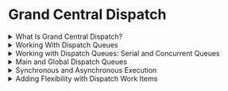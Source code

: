 

# Grand Central Dispatch

<details>
<summary>What Is Grand Central Dispatch?</summary>

Grand Central Dispatch (GCD) is a powerful technology that enables iOS developers to write multithreaded code easily and efficiently. In essence, GCD is a queue-based system that manages the execution of tasks on multicore hardware. By breaking down tasks into smaller, more manageable units of work and executing them concurrently, GCD can take full advantage of the power of modern processors, making your app run faster and smoother.

GCD is a technology that operates at the system level, making it easier for your app to execute tasks on multicore hardware. By leveraging GCD, your app can schedule work for execution through an easy-to-use API, leaving it to GCD to decide when and how the scheduled work is executed.

At the core of GCD are dispatch queues, which are queues onto which work can be scheduled for execution. GCD provides several options for scheduling work onto a dispatch queue, including submitting a block or a closure that takes no arguments and returns void or an empty tuple. Here's an example:

```swift
DispatchQueue.main.async {
    print("Hello World")
}
```

In this example, we're submitting a closure to the main dispatch queue, which is associated with the main thread of the application. Work submitted to the main dispatch queue is guaranteed to be executed on the main thread, which is important for updating the user interface.

GCD also manages a pool or collection of threads, making it easier to perform work in the background without having to worry about creating and managing threads. GCD decides which thread is used to execute a block, which is an implementation detail that the developer doesn't need to worry about.

In addition to dispatch queues, GCD provides several other convenient APIs, including dispatch groups and semaphores, to manage complexity and avoid threading issues. GCD also offers Quality of Service classes to inform the system about the importance of the tasks your app is performing.

It's important to understand why it's beneficial for your app to take advantage of GCD. Modern computing devices have a complex architecture, and they are incredibly performant. However, as developers, we need to be careful how the resources of these devices are used. By leveraging GCD, your app can be a good citizen on the platform it runs on, by efficiently using resources and responding to changes in device capabilities.
</details>

<details>
<summary>Working With Dispatch Queues</summary>

A dispatch queue is a queue onto which work can be scheduled for execution. It enqueues and dequeues work in FIFO (first in, first out) order. This means that the work submitted to a dispatch queue is executed in the order in which it was submitted.

There are two types of dispatch queues: serial and concurrent. A serial queue executes one task at a time, while a concurrent queue executes multiple tasks at the same time. It's important to understand the difference between these two types of queues because they behave differently and can have a significant impact on the performance of your application.

You can create a dispatch queue using the DispatchQueue class. Here's an example of how to create a serial and a concurrent queue:

```swift
// Serial queue
let serialQueue = DispatchQueue(label: "com.example.serialQueue")

// Concurrent queue
let concurrentQueue = DispatchQueue(label: "com.example.concurrentQueue", attributes: .concurrent)
```

In the example above, we create a serial queue with the label "com.example.serialQueue" and a concurrent queue with the label "com.example.concurrentQueue".

Once you have a dispatch queue, you can schedule work onto it using different methods. The most common method is using a closure, also known as a block, that contains the work you want to execute. Here's an example of how to schedule a closure onto a dispatch queue:

```swift
serialQueue.async {
    print("This code will be executed on a serial queue")
}

concurrentQueue.async {
    print("This code will be executed on a concurrent queue")
}
```

In this example, we schedule two different closures on the `serialQueue` and `concurrentQueue`, respectively. The first closure will be executed on a serial queue, which means that it will execute one task at a time. The second closure will be executed on a concurrent queue, which means that it can execute multiple tasks at the same time.

It's important to note that when you submit a closure to a dispatch queue, it's executed asynchronously. This means that the code that follows the `async` method will continue to execute, even if the closure hasn't finished executing yet.
</details>

<details>
<summary>Working with Dispatch Queues: Serial and Concurrent Queues</summary>

#Serial Queues
A serial queue executes one task at a time. Tasks are executed in the order in which they are submitted to the queue. A serial queue is useful when you want to ensure that tasks are executed in a predictable and deterministic order. If you submit three tasks to a serial queue, task A, task B, and task C, the tasks are executed in the following order:

```swift
queue.async {
    print("Task A")
}
queue.async {
    print("Task B")
}
queue.async {
    print("Task C")
}
```

Output:
```swift
Task A
Task B
Task C
```

In this example, task A is executed first, followed by task B, and finally task C. This is because the tasks are executed in the order in which they are submitted to the queue.

Serial queues are often used for tasks that are dependent on each other. For example, let's say you have an image processing application. You want to resize an image, then apply a filter, and finally save the result to disk. You would submit each task to a serial queue, ensuring that the tasks are executed in the correct order.

#Concurrent Queues

A concurrent queue, on the other hand, executes tasks concurrently. Tasks are executed in the order in which they are submitted to the queue, but because multiple tasks can be executed at the same time, the order in which they complete is not guaranteed.

Concurrent queues are useful when you have a set of independent tasks that can be executed in parallel. For example, let's say you have a list of images that need to be downloaded from a server. You can submit each download task to a concurrent queue, allowing multiple downloads to happen at the same time.

```swift
let queue = DispatchQueue(label: "com.myapp.concurrent", attributes: .concurrent)

for i in 1...10 {
    queue.async {
        print("Task \(i)")
    }
}
```
Output:
```swift
Task 2
Task 3
Task 1
Task 4
Task 5
Task 6
Task 7
Task 8
Task 9
Task 10
```
In this example, the tasks are executed concurrently, and because the order in which they complete is not guaranteed, the output is not in numerical order.
</details>

<details>
<summary>Main and Global Dispatch Queues</summary>

#Main Queue

The main queue is the default queue that is created for an application. It is the queue that is associated with the main thread of the application. Work submitted to the main queue is executed on the main thread. This is important because all user interface updates should be performed on the main thread.

Let's take a look at an example:

```swift
DispatchQueue.main.async {
    self.myLabel.text = "Hello World"
}
```

In this example, we ask the `DispatchQueue` class for a reference to the main queue. We then submit a closure to the main queue using the `async` method. Inside the closure, we update a label on the user interface. Because we're submitting the closure to the main queue, we're guaranteed that the label is updated on the main thread.

#Global Queues

In addition to the main queue, Grand Central Dispatch provides several global queues. A global queue is a queue that is shared across the system. There are four different quality of service (QoS) levels for global queues:

- `.userInteractive`: for tasks that require immediate attention, such as animating user interface elements.
- `.userInitiated`: for tasks that are initiated by the user, such as opening a file.
- `.utility`: for long-running tasks that the user is aware of, such as exporting a large file.
- `.background`: for tasks that are not visible to the user, such as downloading a file in the background.

Let's take a look at an example:

```swift
DispatchQueue.global(qos: .userInitiated).async {
    // Perform a long-running task
}
```

In this example, we ask the `DispatchQueue` class for a reference to a global queue with the `.userInitiated` quality of service. We then submit a closure to the global queue using the async method. Inside the closure, we perform a long-running task.

Global queues are useful when you need to perform work that doesn't require immediate attention or that is not tied to the user interface. By using global queues with the appropriate quality of service, you can ensure that the work is performed in a timely manner without negatively impacting the user experience.

#Choosing the Right Dispatch Queue

Choosing the right dispatch queue for the task at hand is important. The main dispatch queue should be used for tasks that update the user interface. The global dispatch queue should be used for tasks that can be executed in the background.

It's important to remember that the global dispatch queue is a concurrent queue. This means that tasks that are submitted to the global dispatch queue can be executed concurrently. If the tasks depend on each other, a serial queue should be used instead.
</details>

<details>
<summary>Synchronous and Asynchronous Execution</summary>

#Asynchronous Execution

When you dispatch work asynchronously, the block is submitted to the dispatch queue and the method returns immediately. The block is then executed on a background thread. This means that the block is executed concurrently with the rest of your application. The thread that is used to execute the block is managed by Grand Central Dispatch.

Here's an example of how to dispatch work asynchronously:

```swift
DispatchQueue.global(qos: .userInitiated).async {
    // Perform work here
}
```

This dispatches the block to a global queue with the user-initiated QoS (Quality of Service) class. The block is executed on a background thread and the method returns immediately.

#Synchronous Execution

When you dispatch work synchronously, the method blocks until the block has been executed. This means that the block is executed on the current thread, which can be either the main thread or a background thread. The method doesn't return until the block has been executed.

Here's an example of how to dispatch work synchronously:

```swift
DispatchQueue.main.sync {
    // Perform work here
}
```

This dispatches the block to the main queue and blocks the current thread until the block has been executed. The block is executed on the main thread.

#Choosing Between Asynchronous and Synchronous Execution

So, when should you choose to dispatch work asynchronously or synchronously? As a rule of thumb, you should choose to dispatch work asynchronously when the work doesn't need to block the current thread. This allows your application to continue executing while the work is being performed in the background.

On the other hand, you should choose to dispatch work synchronously when the work needs to block the current thread. This is useful when you need to wait for the work to complete before continuing execution. For example, you might need to wait for a file to be downloaded before displaying it to the user.
</details>

<details>
<summary>Adding Flexibility with Dispatch Work Items</summary>

What is a Dispatch Work Item?

A dispatch work item is a block of code that is executed on a dispatch queue. It's a more flexible alternative to submitting blocks directly to a dispatch queue because it allows us to perform additional operations before or after the block executes. We can also use a dispatch work item to cancel a task or add dependency between tasks.

Let's look at an example. Suppose we have two tasks to execute: downloading an image from the internet and applying a filter to that image. We can represent each task as a dispatch work item and submit them to a concurrent queue:

```swift
let downloadWorkItem = DispatchWorkItem {
    // Download the image from the internet
}

let filterWorkItem = DispatchWorkItem {
    // Apply a filter to the image
}

let queue = DispatchQueue.global(qos: .userInitiated)
queue.async(execute: downloadWorkItem)
queue.async(execute: filterWorkItem)
```

In this example, we create two dispatch work items for downloading and filtering the image. We then submit them to a global queue with the `.userInitiated` quality of service (QoS) class, which indicates that the tasks are user-initiated and should be executed with a higher priority than the default QoS class.

Managing Dispatch Work Items

Once we create a dispatch work item, we can manage it in a few ways. For example, we can cancel a work item using the `cancel()` method:

```swift
let workItem = DispatchWorkItem {
    // Execute some task
}

// Submit the work item to a queue
let queue = DispatchQueue.global(qos: .background)
queue.async(execute: workItem)

// Cancel the work item after 5 seconds
let deadline = DispatchTime.now() + .seconds(5)
queue.asyncAfter(deadline: deadline) {
    workItem.cancel()
}
```
In this example, we create a dispatch work item and submit it to a background queue. We then schedule a block to execute after 5 seconds, which calls the cancel() method on the work item.

We can also use dispatch work items to add dependencies between tasks. For example, suppose we have three tasks: task A, task B, and task C. We want to execute task A first, followed by task B and C in parallel. We can use dispatch work items to achieve this:

```swift
let taskA = DispatchWorkItem {
    // Execute task A
}

let taskB = DispatchWorkItem {
    // Execute task B
}

let taskC = DispatchWorkItem {
    // Execute task C
}

let queue = DispatchQueue.global(qos: .default)
taskB.notify(queue: queue) {
    queue.async(execute: taskC)
}

queue.async(execute: taskA)
queue.async(execute: taskB)
```

In this example, we create three dispatch work items for tasks A, B, and C. We submit task A to the queue first, followed by task B. We then use the `notify(queue:execute:)` method on task B to specify that task C should execute after task B completes.

</details>
